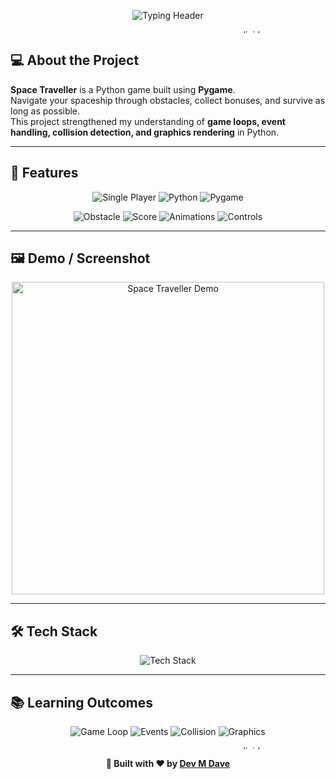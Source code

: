 <!-- 🚀 Space Traveller — Graphical Dashboard Style README (Python + Pygame) -->

<p align="center">
  <img src="https://readme-typing-svg.herokuapp.com?font=Orbitron&size=28&duration=2800&pause=700&color=00FFF5&center=true&vCenter=true&width=600&lines=🚀+Space+Traveller;Python+Game+with+Pygame;Explore+the+Universe+and+Avoid+Obstacles" alt="Typing Header"/>
</p>

<p align="center">
  <img src="https://i.imgur.com/sq6D7Dk.gif" width="780" height="6" alt="divider"/>
</p>

## 💻 About the Project
**Space Traveller** is a Python game built using **Pygame**.  
Navigate your spaceship through obstacles, collect bonuses, and survive as long as possible.  
This project strengthened my understanding of **game loops, event handling, collision detection, and graphics rendering** in Python.

---

## 🎨 Features
<p align="center">
  <img src="https://img.shields.io/badge/Single%20Player-blueviolet?style=for-the-badge" alt="Single Player"/>
  <img src="https://img.shields.io/badge/Python%203.x-yellow?style=for-the-badge" alt="Python"/>
  <img src="https://img.shields.io/badge/Pygame-blue?style=for-the-badge" alt="Pygame"/>
</p>

<p align="center">
  <img src="https://img.shields.io/badge/✅-Obstacle%20Avoidance-blueviolet?style=for-the-badge" alt="Obstacle"/>
  <img src="https://img.shields.io/badge/✅-Score%20Tracking-yellow?style=for-the-badge" alt="Score"/>
  <img src="https://img.shields.io/badge/✅-Smooth%20Animations-orange?style=for-the-badge" alt="Animations"/>
  <img src="https://img.shields.io/badge/✅-Keyboard%20Controls-blue?style=for-the-badge" alt="Controls"/>
</p>

---

## 🖼 Demo / Screenshot
<p align="center">
  <img src="https://media.giphy.com/media/l0MYEqEzwMWFCg8rm/giphy.gif" width="500" alt="Space Traveller Demo"/>
</p>

---

## 🛠 Tech Stack
<p align="center">
  <img src="https://skillicons.dev/icons?i=python,pygame&theme=dark" alt="Tech Stack"/>
</p>

---

## 📚 Learning Outcomes
<p align="center">
  <img src="https://img.shields.io/badge/✔-Game%20Loop-blueviolet?style=for-the-badge" alt="Game Loop"/>
  <img src="https://img.shields.io/badge/✔-Event%20Handling-yellow?style=for-the-badge" alt="Events"/>
  <img src="https://img.shields.io/badge/✔-Collision%20Detection-orange?style=for-the-badge" alt="Collision"/>
  <img src="https://img.shields.io/badge/✔-Graphics%20Rendering-blue?style=for-the-badge" alt="Graphics"/>
</p>

<p align="center">
  <img src="https://i.imgur.com/sq6D7Dk.gif" width="780" height="6" alt="divider"/>
</p>

<p align="center">
  <b>🚀 Built with ❤️ by <a href="https://github.com/devmdave">Dev M Dave</a></b>
</p>